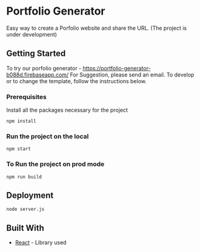 # Portfolio Generator

Easy way to create a Porfolio website and share the URL. (The project is under development)

## Getting Started

To try our porfolio generator - https://portfolio-generator-b088d.firebaseapp.com/
For Suggestion, please send an email.
To develop or to change the template, follow the instructions below.

### Prerequisites

Install all the packages necessary for the project

```
npm install
```

### Run the project on the local

```
npm start
```

### To Run the project on prod mode

```
npm run build 
```

## Deployment

```
node server.js
```
## Built With

* [React](https://reactjs.org/docs/getting-started.html) - Library used

